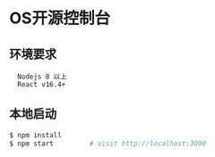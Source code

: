 # OS开源控制台


## 环境要求
```
  Nodejs 8 以上
  React v16.4+
```

## 本地启动

```bash
$ npm install
$ npm start         # visit http://localhost:3000
```

